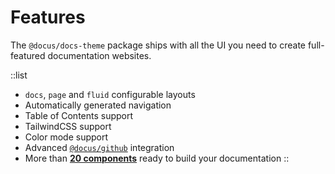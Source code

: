 # Features

The `@docus/docs-theme` package ships with all the UI you need to create full-featured documentation websites.

::list
- `docs`, `page` and `fluid` configurable layouts
- Automatically generated navigation
- Table of Contents support
- TailwindCSS support
- Color mode support
- Advanced [`@docus/github`](/packages/github/features) integration
- More than [**20 components**](packages/docs/components) ready to build your documentation
::
